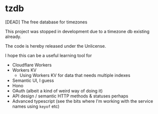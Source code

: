 # tzdb
[DEAD] The free database for timezones

This project was stopped in development due to a timezone db existing already.

The code is hereby released under the Unlicense.

I hope this can be a useful learning tool for
 - Cloudflare Workers
 - Workers KV
   * Using Workers KV for data that needs multiple indexes
 - Semantic UI, I guess
 - Hono
 - OAuth (albeit a kind of weird way of doing it)
 - API design / semantic HTTP methods & statuses perhaps
 - Advanced typescript (see the bits where I'm working with the service names using `keyof` etc)
